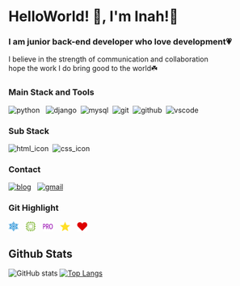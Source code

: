 # HelloWorld! 👋, I'm Inah!🤗
### I am junior back-end developer who love development💗
I believe in the strength of communication and collaboration <br/>
hope the work I do bring good to the world☘️

### Main Stack and Tools
<img src='https://user-images.githubusercontent.com/52025291/112718969-a63f3480-8f39-11eb-9c63-c63cdcacaee6.png' alt='python' height=35>&nbsp;&nbsp;&nbsp;<img src='https://user-images.githubusercontent.com/52025291/112719059-0cc45280-8f3a-11eb-8efe-f41b841d8ba8.png' alt='django' height=35>&nbsp;&nbsp;<img src='https://user-images.githubusercontent.com/52025291/112719128-878d6d80-8f3a-11eb-8d7f-e4413df16c2a.png' alt='mysql' height=35>&nbsp;&nbsp;<img src='https://user-images.githubusercontent.com/52025291/112719321-bfe17b80-8f3b-11eb-864a-5834ce327679.png' alt='git' height=35>&nbsp;&nbsp;<img src='https://user-images.githubusercontent.com/52025291/112719336-d4be0f00-8f3b-11eb-83bf-f200646a1c14.png' alt='github' height=35>&nbsp;&nbsp;<img src='https://user-images.githubusercontent.com/52025291/112719448-675eae00-8f3c-11eb-934f-d04aa9c0ffb4.png' alt='vscode' height=35>


### Sub Stack
<img src='https://user-images.githubusercontent.com/52025291/112719779-fc15db80-8f3d-11eb-951f-a17395320a1d.png' alt='html_icon' height=40>&nbsp;&nbsp;<img src='https://user-images.githubusercontent.com/52025291/112719916-cde4cb80-8f3e-11eb-8c5c-83660897709e.png' alt='css_icon' height=40>

### Contact
[<img src='https://user-images.githubusercontent.com/52025291/112719725-ae996e80-8f3d-11eb-8899-13fd3cd1718c.jpeg' alt='blog' height='30'>](https://velog.io/@inah-_-)&nbsp;&nbsp;&nbsp;[<img src='https://user-images.githubusercontent.com/52025291/112719812-30899780-8f3e-11eb-9df8-780501753dcc.png' alt='gmail' height=30>](mailto:hyejooworld@gmail.com)

### Git Highlight
<a href='https://archiveprogram.github.com/'><img src='https://raw.githubusercontent.com/acervenky/animated-github-badges/master/assets/acbadge.gif' width='20' height='20'></a> <a href='https://docs.github.com/en/developers'><img src='https://raw.githubusercontent.com/acervenky/animated-github-badges/master/assets/devbadge.gif' width='20' height='20'></a> <a href='https://github.com/pricing'><img src='https://raw.githubusercontent.com/acervenky/animated-github-badges/master/assets/pro.gif' width='20' height='20'></a> <a href='https://stars.github.com/'><img src='https://raw.githubusercontent.com/acervenky/animated-github-badges/master/assets/starbadge.gif' width='20' height='20'></a> <a href='https://docs.github.com/en/github/supporting-the-open-source-community-with-github-sponsors'><img src='https://raw.githubusercontent.com/acervenky/animated-github-badges/master/assets/sponsorbadge.gif' width='20' height='20'></a> 


## Github Stats

![GitHub stats](https://github-readme-stats.vercel.app/api?username=InahChoi&show_icons=true)
[![Top Langs](https://github-readme-stats.vercel.app/api/top-langs/?username=InahChoi)](https://github.com/anuraghazra/github-readme-stats)


